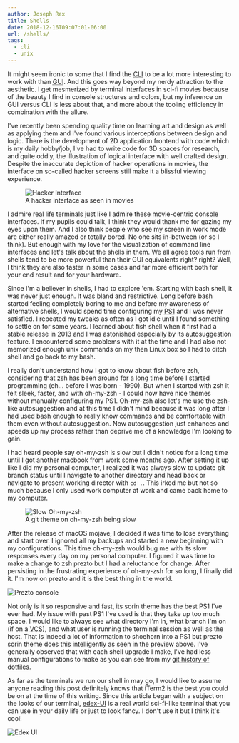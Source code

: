 ```yaml
---
author: Joseph Rex
title: Shells
date: 2018-12-16T09:07:01-06:00
url: /shells/
tags:
  - cli
  - unix
---
```


It might seem ironic to some that I find the <abbr title="Command Line Interface">CLI</abbr> to be a lot more interesting to work with than <abbr title="Graphical User Interface">GUI</abbr>. And this goes way beyond my nerdy attraction to the aesthetic. I get mesmerized by terminal interfaces in sci-fi movies because of the beauty I find in console structures and colors, but my inference on GUI versus CLI is less about that, and more about the tooling efficiency in combination with the allure.
<!--more-->

I've recently been spending quality time on learning art and design as well as applying them and I've found various interceptions between design and logic. There is the development of 2D application frontend with code which is my daily hobby/job, I've had to write code for 3D spaces for research, and quite oddly, the illustration of logical interface with well crafted design. Despite the inaccurate depiction of hacker operations in movies, the interface on so-called hacker screens still make it a blissful viewing experience.

<figure class="figure--fullwidth">
  <img src="https://res.cloudinary.com/strich/image/upload/v1544934873/scifi-ui_noijzy.jpg" class="image" alt="Hacker Interface">
  <figcaption>A hacker interface as seen in movies</figcaption>
</figure>

I admire real life terminals just like I admire these movie-centric console interfaces. If my pupils could talk, I think they would thank me for gazing my eyes upon them. And I also think people who see my screen in work mode are either really amazed or totally bored. No one sits in-between (or so I think). But enough with my love for the visualization of command line interfaces and let's talk about the shells in them. We all agree tools run from shells tend to be more powerful than their GUI equivalents right? right? Well, I think they are also faster in some cases and far more efficient both for your end result and for your hardware.

Since I'm a believer in shells, I had to explore 'em. Starting with bash shell, it was never just enough. It was bland and restrictive. Long before bash started feeling completely boring to me and before my awareness of alternative shells, I would spend time configuring my <abbr title="Prompt String">PS1</abbr> and I was never satisfied. I repeated my tweaks as often as I got idle until I found something to settle on for some years. I learned about fish shell when it first had a stable release in 2013 and I was astonished especially by its autosuggestion feature. I  encountered some problems with it at the time and I had also not memorized enough unix commands on my then Linux box so I had to ditch shell and go back to my bash.

I really don't understand how I got to know about fish before zsh, considering that zsh has been around for a long time before I started programming (eh... before I was born - 1990). But when I started with zsh it felt sleek, faster, and with oh-my-zsh - I could now have nice themes without manually configuring my PS1. Oh-my-zsh also let's me use the zsh-like autosuggestion and at this time I didn't mind because it was long after I had used bash enough to really know commands and be comfortable with them even without autosuggestion. Now autosuggestion just enhances and speeds up my process rather than deprive me of a knowledge I'm looking to gain.

I had heard people say oh-my-zsh is slow but I didn't notice for a long time until I got another macbook from work some months ago. After setting it up like I did my personal computer, I realized it was always slow to update git branch status until I navigate to another directory and head back or navigate to present working director with `cd .`. This irked me but not so much because I only used work computer at work and came back home to my computer.

<figure>
<img src="https://res.cloudinary.com/strich/image/upload/v1544972134/oh-my-zsh_dzapfx.jpg" class="image" alt="Slow Oh-my-zsh" />
<figcaption>A git theme on oh-my-zsh being slow</figcaption>
</figure>

After the release of macOS mojave, I decided it was time to lose everything and start over. I ignored all my backups and started a new beginning with my configurations. This time oh-my-zsh would bug me with its slow responses every day on my personal computer. I figured it was time to make a change to zsh prezto but I had a reluctance for change. After persisting in the frustrating experience of oh-my-zsh for so long, I finally did it. I'm now on prezto and it is the best thing in the world.

<img src="https://res.cloudinary.com/strich/image/upload/v1544970924/prezto_qwd8zp.gif" alt="Prezto console" class="image" />

Not only is it so responsive and fast, its sorin theme has the best PS1 I've ever had. My issue with past PS1 I've used is that they take up too much space. I would like to always see what directory I'm in, what branch I'm on (if on a <abbr title="Version Control System">VCS</abbr>), and what user is running the terminal session as well as the host. That is indeed a lot of information to shoehorn into a PS1 but prezto sorin theme does this intelligently as seen in the preview above. I've generally observed that with each shell upgrade I make, I've had less manual configurations to make as you can see from my [git history of dotfiles][2].

As far as the terminals we run our shell in may go, I would like to assume anyone reading this post definitely knows that iTerm2 is the best you could be on at the time of this writing. Since this article began with a subject on the looks of our terminal, [edex-UI][1] is a real world sci-fi-like terminal that you can use in your daily life or just to look fancy. I don't use it but I think it's cool!

<img src="https://res.cloudinary.com/strich/image/upload/v1544972134/edex-ui_kqtguy.jpg" class="image" alt="Edex UI" />


[1]: https://github.com/GitSquared/edex-ui
[2]: https://github.com/josephrexme/dotfiles/commits/master
